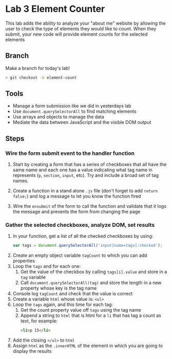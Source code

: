 # Lab 3 Element Counter

This lab adds the ability to analyze your "about me" 
website by allowing the user to check the type of elements 
they would like to count. When they submit, your new code
will provide element counts for the selected elements

## Branch

Make a branch for today's lab!

```sh
> git checkout -b element-count
```

## Tools

* Manage a form submission like we did in yesterdays lab
* Use `document.querySelectorAll` to find matching elements
* Use arrays and objects to manage the data
* Mediate the data between JavaScript and the visible DOM output

## Steps

### Wire the form submit event to the handler function

1. Start by creating a form that has a series of checkboxes that all have the
same name and each one has a value indicating what tag name in represents (`p`,
`section`, `input`, etc). Try and include a broad set of tag names.

2. Create a function in a stand alone `.js` file (don't forget to add `return false;`) and log a message to let you know the function fired

3. Wire the `onsubmit` of the form to call the function and validate that it logs the message
and prevents the form from changing the page

### Gather the selected checkboxes, analyze DOM, set results

1. In your function, get a list of all the checked checkboxes by using:
    ```js
    var tags = document.querySelectorAll('input[name=tags]:checked');
    ```
1. Create an empty object variable `tagCount` to which you can add properties
1. Loop the `tags` and for each one:
    1. Get the value of the checkbox by calling `tags[i].value` and
    store in a `tag` variable
    1. Call `document.querySelectorAll(tag)` and store the length in a new
    property whose key is the tag name
1. Console log `tagCount` and check that the value is correct
1. Create a variable `html` whose value is: `<ul>`
1. Loop the `tags` again, and this time for each tag:
    1. Get the count property value off `tags` using the tag name
    2. Append a string to `html` that is html for a `li` that has tag a count as text, for example:
        ```html
        <li>p 15</li>
        ```
1. Add the closing `</ul>` to `html`
1. Assign `html` as the `.innerHTML` of the element in which you are going to display the results
